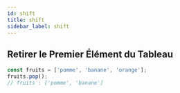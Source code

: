 ```yaml
---
id: shift
title: shift
sidebar_label: shift
---
```


## Retirer le Premier Élément du Tableau

```javascript
const fruits = ['pomme', 'banane', 'orange'];
fruits.pop();
// fruits : ['pomme', 'banane']
```
